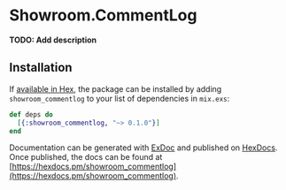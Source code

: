 # Showroom.CommentLog

**TODO: Add description**

## Installation

If [available in Hex](https://hex.pm/docs/publish), the package can be installed
by adding `showroom_commentlog` to your list of dependencies in `mix.exs`:

```elixir
def deps do
  [{:showroom_commentlog, "~> 0.1.0"}]
end
```

Documentation can be generated with [ExDoc](https://github.com/elixir-lang/ex_doc)
and published on [HexDocs](https://hexdocs.pm). Once published, the docs can
be found at [https://hexdocs.pm/showroom_commentlog](https://hexdocs.pm/showroom_commentlog).

